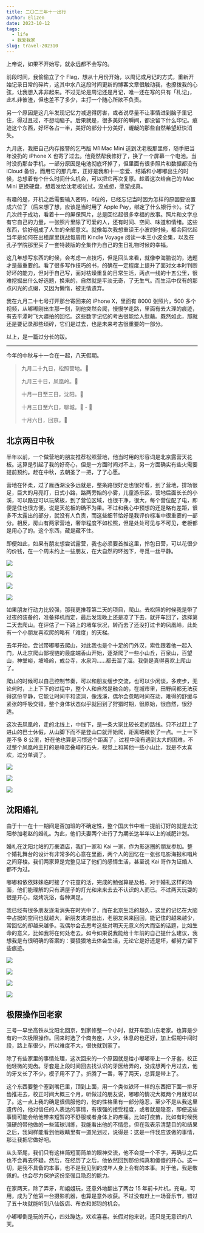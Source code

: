 ```yaml
---
title: 二〇二三年十一出行
author: Elizen
date: 2023-10-12
tags:
  - life
  - 我爱我家
slug: travel-202310
---
```

上帝说，如果不开始写，就永远都不会写的。

前段时间，我偷偷立了个 Flag，想从十月份开始，以周记或月记的方式，重新开始记录日常的碎片，这其中水八这段时间更新的博客文章很触动我，也撩拨我的心弦，让我想入非非起来。不过无论是周记还是月记，唯一还在写的只有「札记」，此札非彼渣，但也差不了多少，主打一个随心所欲不负责。

另一个原因是这几年发现记忆力减退得厉害，或者说尽量不让事情进到脑子里记住，得过且过，不想动脑子。后果就是，很多美好的瞬间，都没留下什么印记。痕迹这个东西，好坏各占一半，美好的部分十分美好，龌龊的那些自然希望赶快消失。

九月底，我把自己内存报警的乞丐版 M1 Mac Mini 送到沈老板那里修，随手把当年没扔的 iPhone X 也寄了过去。他竟然帮我修好了，换了一个屏幕一个电池。当时没扔那台手机，一部分原因是电池彻底坏掉了，但里面有很多照片和数据都没有 iCloud 备份，而用它的那几年，正好是我和十一恋爱、结婚和小嘟嘟出生的时候，总想着有个什么时间什么机会，可以把它再次复原。趁着这次给自己的 Mac Mini 更换硬盘，想着发给沈老板试试，没成想，愿望成真。  

有趣的是，开机之后需要输入密码，6位的，已经忘记当时因为怎样的原因要设置成六位了（后来想了想，应该是当时用了 Apple Pay，绑定了什么银行卡）。试了几次终于成功，看着十一的屏保照片，总是回忆起很多幸福的故事。照片和文字总有它自己的力量，一张照片里除了可爱的人，还有时间、空间、味道和情绪。这些东西，恰好组成了人生的全部意义。就像每次我想重读王小波的时候，都会回忆起当年是如何在出租屋里挑战每周用 Kindle Voyage 阅读一本王小波全集，以及在孔子学院那里买了一套特装版的全集作为自己的生日礼物时候的幸福。

这几年想写东西的时候，会考虑一点技巧，但是回头来看，就像李海鹏说的，选题才是最重要的。看了很多写作技巧的书，的确在一定程度上提升了面对文本时判断好坏的能力，但对于自己写，面对枯燥重复的日常生活，两点一线的十五公里，很难挖掘出什么好选题，换来的，自然就是平淡无奇，了无生气。而生活中仅有的那点闪光的点缀，又因为懒惰，被无情遗弃。

我在九月二十七号打开那台寄回来的 iPhone X，里面有 8000 张照片，500 多个视频，从嘟嘟刚出生那一刻，到他突然会爬，慢慢学走路，里面有去大理的痕迹，有去平潭时飞大疆拍的回忆。这些数字记忆的考古很能给人慰藉。既然如此，那就还是要记录那些琐碎，它们是过去，也是未来考古很重要的一部分。

以上，是一篇过分长的跋。

---- 

今年的中秋与十一合在一起，八天假期。

> 九月二十九日，松照营地。🚗
> 
> 九月三十日，凤凰岭。🚗
> 
> 十月一日至三日，沈阳。🚄
> 
> 十月三日至六日，聊城。🚄 - 🚗
> 
> 十月六日，回京。🚗

## 北京两日中秋

半年以前，一个做营地的朋友推荐松照营地，他当时用的形容词是北京露营天花板。这算是引起了我的好奇心，但是一方面时间对不上，另一方面确实有些火需要提前预约。赶在中秋，去朝圣了一把，了了心愿。

营地在怀柔，过了雁西湖没多远就是，整条路很好走也很好看，到了营地，排场很足，巨大的月亮灯，日式小路，路两旁始的小雾，儿童游乐区，营地后面长长的小溪，可以路亚可以玩桨板，到了营位区域，也很干净，很大，每个营位配了电，即便是住也很方便。说是天花板的确不为果。不过和我心中预想的还是略有差距，很多不太露出的部分，就没有人负责，而这些细节恰好是我评价标准中很重要的一部分。相反，房山有两家营地，奢华程度不如松照，但是处处可见与不可见，老板都是用心了的。这个东西，藏是藏不住。

即便如此，如果有朋友想尝试露营，我也必须要首推这里，拎包日营，可以花很少的价钱，在一个周末约上一些朋友，在大自然的环抱下，寻觅一丝平静。

![](https://r2.elizen.me/2023/10/9d2749fe5e0e76157115d5afbf6ebd6a.jpg)

![](https://r2.elizen.me/2023/10/f811d26686f75cd3ef0806347419d687.JPG)

![](https://r2.elizen.me/2023/10/fde2f4c5615ead57226e611c0ba7a57f.jpg)

![](https://r2.elizen.me/2023/10/3d9a483b19d8b0fa3186fbdc1a42e905.JPG)

如果朋友行动力比较强，那我更推荐第二天的项目，爬山。去松照的时候我是带了过夜的装备的，准备择机而定，最后发现晚上还是凉了下去，就开车回了，选择第二天去爬山。在评估了一下路上的堵车状况，转而去了还没打过卡的凤凰岭，此处有一个小朋友喜欢爬的略有「难度」的天梯。

去年开始，尝试带嘟嘟去爬山，对此我也是个十足的门外汉，索性跟着他一起入门，从北京爬山鄙视链的最底端香山开始，逐渐爬了一些小山丘，百泉山，百望山，神堂峪，坡峰岭，戒台寺，水泉沟……都去溜了溜。我倒是真得喜欢上爬山了。

爬山的时候可以自己控制节奏，可以和朋友缓步交流，也可以少闲谈，多疾步，无论何时，上上下下的过程中，整个人和自然是融合的，在城市里，田野间都无法获得这份平静，它能让时间平和流淌，像浅溪，偶尔会忽略时间在动，难得的舒缓与紧张的呼吸交错，整个身体状态似乎就回到了狩猎时期，很原始，很自然，很舒适。

这次去凤凰岭，走的北线上，中线下，是一条大家比较长走的路线。只不过赶上了进山的巴士休假，从山脚下而不是登山口就开始爬，距离略微长了一点。一上一下差不多 8 公里，好在他也算是习惯这个距离了，过程中没有遇到太大的困难，不过整个凤凰岭主打的是峰峦叠嶂的石头，视觉上和其他一些小山比，我是不太喜欢，过分单调了。

![](https://r2.elizen.me/2023/10/d699c3b540973661aa7c017d6f047362.jpg)

![](https://r2.elizen.me/2023/10/f79abc0c983b2f8b8995096b20fd9c1b.jpg)

![](https://r2.elizen.me/2023/10/418f5767093f471c4f9c10b663a72d23.jpeg)

## 沈阳婚礼

由于十一在十一期间是否加班的不确定性，整个国庆节中唯一提前订好的就是去沈阳参加老赵的婚礼。为此，他们夫妻两个进行了为期长达半年以上的减肥计划。

婚礼在沈阳北站的万豪酒店，我们一家和 Kai 一家，作为影迷圈的朋友参加。整个婚礼舞台的设计有非常多的心意在里面，两个人的回忆在一张张电影海报和唱片之间穿梭。我们两家算是完整见证了他们的感情生活，甚至说 Kai 哥作为证婚人都不为过。

嘟嘟和依依妹妹临时接了个花童的活，完成的勉强算是及格，对于婚礼这样的场面，他们能理解的只有满屋子的灯光和来来去去不认识的人而已。不过两天玩耍的很是开心，烧烤洗浴，各种满足。

我已经有很多朋友逐渐消失在时光中了，而在北京生活的越久，这里的记忆在大脑中占据的空间也就越大，新朋友进进出出，老朋友来来回回，能记住的越来越少，常回忆的却越来越多。我偶尔会去思考这些对明天无意义的大而空的话题，比如生命的意义，比如我将在何处老去。如今如果说我能给十年前的自己提什么建议，我想我是有很明确的答案的：要狠狠地去体会生活，无论它是好还是坏，都努力留下些痕迹。

![](https://r2.elizen.me/2023/10/7403839d25fcea2695c8567d0986bca3.JPG)

![](https://r2.elizen.me/2023/10/e33dda559f13170c09fbc3a8ebd1ee9e.JPG)

![](https://r2.elizen.me/2023/10/9417e7d7a54501880e0953b479d51ddb.JPG)

![](https://r2.elizen.me/2023/10/9d7bf986c36e761d9f9861460f6e65d2.JPG)

## 极限操作回老家

三号一早坐高铁从沈阳北回京，到家修整一个小时，就开车回山东老家。也算是少有的一次极限操作。回来时选了个商务座，人少，休息的也还好，加上假期中间时段，路上车很少，所以难度不大，很快就到家了。

除了有些家里的事情处理，这次回来的一个原因就是给小嘟嘟带上一个牙套，校正他轻微的兜齿。牙套是上段时间回去找认识的牙医给弄的，没成想两个月过去，他的牙又长了不少，模子用不了了。折腾了一番，等了两天，总算是带上了。

这个东西要整个塞到嘴巴里，顶到上面，用一个类似铁环一样的东西把下面一排牙齿推进去，校正时间大概三个月，听做过的朋友说，嘟嘟的情况大概两个月就可以了。这一点上我的确是很佩服他的，他的性格里有一部分隐忍，至少不是从我这里遗传的，他对信任的人表达的事情，有很强的接受程度，或者就是隐忍，即便这些事情可能会给他带来短暂的不舒服或者身体上的疼痛。比如打疫苗，比如有时候我强硬的带他做的一些篮球训练，我能看出他的不情愿，但在我表示清楚目的和结果之后，我同样能看到他眼睛里有一道光划过，说得是：这是一件我应该做的事情，那让我把它做好吧。

从头至尾，我们只有这样简短而简单的眼神交流，他不会提一个不字，再确认之后也不会再去怀疑。然后，在经历了之后，他依然回到那份纯真和傻傻的开心。这一切，是我不具备的本事，也不是我见到的成年人身上会有的本事。对于他，我是敬佩的。也会尽力保护这份坚强且隐忍的能力。

在家两天，除了弄牙，和姐姐玩，还意外地翻出了两台 15 年前卡片机，充电，可用，成为了他第一台摄影机器，也算是意外收获。不过没有赶上一场音乐节，错过了五十块就能听到八仙饭店、布衣和郑钧的机会。

小嘟嘟倒是玩的开心，四处蹦达，欢欢喜喜。长假对他来说，还只是无意识的八天。
